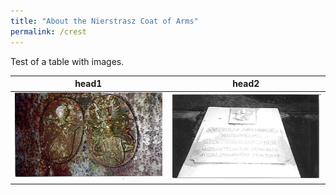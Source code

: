 ```yaml
---
title: "About the Nierstrasz Coat of Arms"
permalink: /crest
---
```



Test of a table with images.


| head1 | head2 |
| --- | --- |
| ![](/assets/images/Crest/jln_vanvoorst.jpg) | ![](/assets/images/Crest/cjn1873_1921.jpg) | ![](/assets/images/Crest/peltzer_seal.jpg) |

